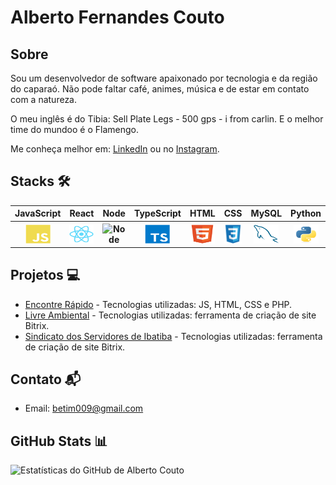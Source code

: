 # Alberto Fernandes Couto

##  Sobre
Sou um desenvolvedor de software apaixonado por tecnologia e da região do caparaó. 
Não pode faltar café, animes, música e de estar em contato com a natureza.

O meu inglês é do Tibia: Sell Plate Legs - 500 gps - i from carlin. E o melhor time do mundoo é o Flamengo. 


Me conheça melhor em: [LinkedIn](https://www.linkedin.com/in/albertocouto/) ou no [Instagram](https://www.instagram.com/albertofernandescouto/).

## Stacks 🛠️
<table align="home">
  <tr>
    <th>JavaScript</th>
    <th>React</th>
    <th>Node</th>
    <th>TypeScript</th>
    <th>HTML</th>
    <th>CSS</th>
    <th>MySQL</th>
    <th>Python</th>

  </tr>
  <tr>
    <th><img align="center" alt="JavaScript" height="30" width="40" src="https://raw.githubusercontent.com/devicons/devicon/master/icons/javascript/javascript-plain.svg"></th>
    <th><img align="center" alt="React" height="30" width="40" src="https://raw.githubusercontent.com/devicons/devicon/master/icons/react/react-original.svg"></th>
    <th><img align="center" alt="Node" height="30" width="40" src="https://cdn.jsdelivr.net/gh/devicons/devicon/icons/nodejs/nodejs-original.svg"></th>
    <th><img align="center" alt="TypeScript" height="30" width="40" src="https://raw.githubusercontent.com/devicons/devicon/master/icons/typescript/typescript-plain.svg"></th>
    <th><img align="center" alt="HTML" height="30" width="40" src="https://raw.githubusercontent.com/devicons/devicon/master/icons/html5/html5-original.svg"></th>
    <th><img align="center" alt="CSS" height="30" width="40" src="https://raw.githubusercontent.com/devicons/devicon/master/icons/css3/css3-original.svg"></th>
    <th><img align="center" alt="SQL" height="30" width="40" src="https://raw.githubusercontent.com/devicons/devicon/master/icons/mysql/mysql-original.svg"></th>
 <th><img align="center" alt="Python" height="30" width="40" src="https://raw.githubusercontent.com/devicons/devicon/master/icons/python/python-original.svg"></th>
  </tr>
</table>

## Projetos 💻
- [Encontre Rápido](https://www.encontrerapido.com.br/) - Tecnologias utilizadas: JS, HTML, CSS e PHP.
- [Livre Ambiental](https://livreambiental.com.br/) - Tecnologias utilizadas: ferramenta de criação de site Bitrix.
- [Sindicato dos Servidores de Ibatiba](https://servidoresdeibatiba.com/) - Tecnologias utilizadas: ferramenta de criação de site Bitrix.

## Contato 📬
- Email: betim009@gmail.com

## GitHub Stats 📊
![Estatísticas do GitHub de Alberto Couto](https://github-readme-stats.vercel.app/api?username=betim009&show_icons=true&theme=dark)

